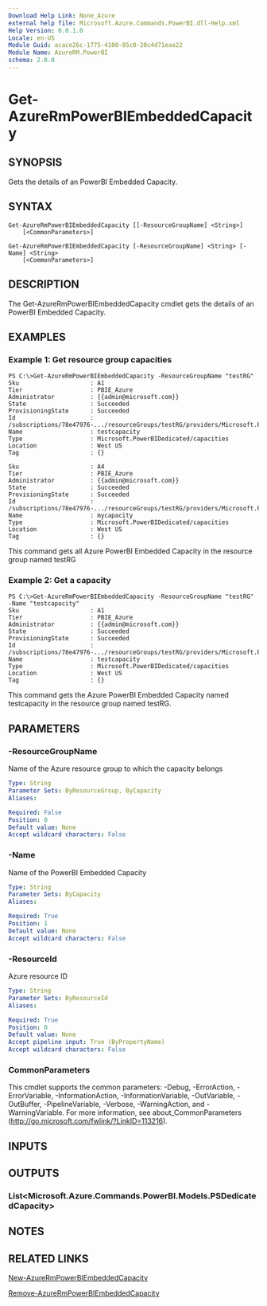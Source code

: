 ```yaml
---
Download Help Link: None_Azure
external help file: Microsoft.Azure.Commands.PowerBI.dll-Help.xml
Help Version: 0.0.1.0
Locale: en-US
Module Guid: acace26c-1775-4100-85c0-20c4d71eaa22
Module Name: AzureRM.PowerBI
schema: 2.0.0
---
```


# Get-AzureRmPowerBIEmbeddedCapacity

## SYNOPSIS
Gets the details of an PowerBI Embedded Capacity.

## SYNTAX

```
Get-AzureRmPowerBIEmbeddedCapacity [[-ResourceGroupName] <String>] 
    [<CommonParameters>]

Get-AzureRmPowerBIEmbeddedCapacity [-ResourceGroupName] <String> [-Name] <String> 
    [<CommonParameters>]
```

## DESCRIPTION
The Get-AzureRmPowerBIEmbeddedCapacity cmdlet gets the details of an PowerBI Embedded Capacity.

## EXAMPLES

### Example 1: Get resource group capacities
```
PS C:\>Get-AzureRmPowerBIEmbeddedCapacity -ResourceGroupName "testRG"
Sku                    : A1
Tier                   : PBIE_Azure
Administrator          : {{admin@microsoft.com}}
State                  : Succeeded
ProvisioningState      : Succeeded
Id                     : /subscriptions/78e47976-.../resourceGroups/testRG/providers/Microsoft.PowerBIDedicated/capacities/testcapacity
Name                   : testcapacity
Type                   : Microsoft.PowerBIDedicated/capacities
Location               : West US
Tag                    : {}

Sku                    : A4
Tier                   : PBIE_Azure
Administrator          : {{admin@microsoft.com}}
State                  : Succeeded
ProvisioningState      : Succeeded
Id                     : /subscriptions/78e47976-.../resourceGroups/testRG/providers/Microsoft.PowerBIDedicated/capacities/mycapacity
Name                   : mycapacity
Type                   : Microsoft.PowerBIDedicated/capacities
Location               : West US
Tag                    : {}
```

This command gets all Azure PowerBI Embedded Capacity in the resource group named testRG

### Example 2: Get a capacity
```
PS C:\>Get-AzureRmPowerBIEmbeddedCapacity -ResourceGroupName "testRG" -Name "testcapacity"
Sku                    : A1
Tier                   : PBIE_Azure
Administrator          : {{admin@microsoft.com}}
State                  : Succeeded
ProvisioningState      : Succeeded
Id                     : /subscriptions/78e47976-.../resourceGroups/testRG/providers/Microsoft.PowerBIDedicated/capacities/testcapacity
Name                   : testcapacity
Type                   : Microsoft.PowerBIDedicated/capacities
Location               : West US
Tag                    : {}
```

This command gets the Azure PowerBI Embedded Capacity named testcapacity in the resource group named testRG.

## PARAMETERS

### -ResourceGroupName
Name of the Azure resource group to which the capacity belongs

```yaml
Type: String
Parameter Sets: ByResourceGroup, ByCapacity
Aliases: 

Required: False
Position: 0
Default value: None
Accept wildcard characters: False
```

### -Name
Name of the PowerBI Embedded Capacity

```yaml
Type: String
Parameter Sets: ByCapacity
Aliases: 

Required: True
Position: 1
Default value: None
Accept wildcard characters: False
```

### -ResourceId
Azure resource ID

```yaml
Type: String
Parameter Sets: ByResourceId
Aliases: 

Required: True
Position: 0
Default value: None
Accept pipeline input: True (ByPropertyName)
Accept wildcard characters: False
```

### CommonParameters
This cmdlet supports the common parameters: -Debug, -ErrorAction, -ErrorVariable, -InformationAction, -InformationVariable, -OutVariable, -OutBuffer, -PipelineVariable, -Verbose, -WarningAction, and -WarningVariable. For more information, see about_CommonParameters (http://go.microsoft.com/fwlink/?LinkID=113216).

## INPUTS

## OUTPUTS

### List<Microsoft.Azure.Commands.PowerBI.Models.PSDedicatedCapacity>

## NOTES

## RELATED LINKS

[New-AzureRmPowerBIEmbeddedCapacity ](./New-AzureRmPowerBIEmbeddedCapacity.md)

[Remove-AzureRmPowerBIEmbeddedCapacity ](./Remove-AzureRmPowerBIEmbeddedCapacity.md)